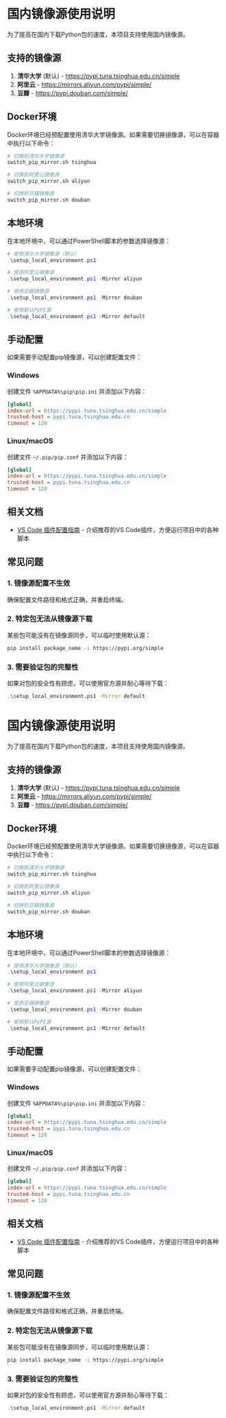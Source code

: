 # 国内镜像源使用说明

为了提高在国内下载Python包的速度，本项目支持使用国内镜像源。

## 支持的镜像源

1. **清华大学** (默认) - https://pypi.tuna.tsinghua.edu.cn/simple
2. **阿里云** - https://mirrors.aliyun.com/pypi/simple/
3. **豆瓣** - https://pypi.douban.com/simple/

## Docker环境

Docker环境已经预配置使用清华大学镜像源。如果需要切换镜像源，可以在容器中执行以下命令：

```bash
# 切换到清华大学镜像源
switch_pip_mirror.sh tsinghua

# 切换到阿里云镜像源
switch_pip_mirror.sh aliyun

# 切换到豆瓣镜像源
switch_pip_mirror.sh douban
```

## 本地环境

在本地环境中，可以通过PowerShell脚本的参数选择镜像源：

```powershell
# 使用清华大学镜像源（默认）
.\setup_local_environment.ps1

# 使用阿里云镜像源
.\setup_local_environment.ps1 -Mirror aliyun

# 使用豆瓣镜像源
.\setup_local_environment.ps1 -Mirror douban

# 使用默认PyPI源
.\setup_local_environment.ps1 -Mirror default
```

## 手动配置

如果需要手动配置pip镜像源，可以创建配置文件：

### Windows

创建文件 `%APPDATA%\pip\pip.ini` 并添加以下内容：

```ini
[global]
index-url = https://pypi.tuna.tsinghua.edu.cn/simple
trusted-host = pypi.tuna.tsinghua.edu.cn
timeout = 120
```

### Linux/macOS

创建文件 `~/.pip/pip.conf` 并添加以下内容：

```ini
[global]
index-url = https://pypi.tuna.tsinghua.edu.cn/simple
trusted-host = pypi.tuna.tsinghua.edu.cn
timeout = 120
```

## 相关文档

- [VS Code 插件配置指南](./vscode_plugins.md) - 介绍推荐的VS Code插件，方便运行项目中的各种脚本

## 常见问题

### 1. 镜像源配置不生效

确保配置文件路径和格式正确，并重启终端。

### 2. 特定包无法从镜像源下载

某些包可能没有在镜像源同步，可以临时使用默认源：

```bash
pip install package_name -i https://pypi.org/simple
```

### 3. 需要验证包的完整性

如果对包的安全性有顾虑，可以使用官方源并耐心等待下载：

```bash
.\setup_local_environment.ps1 -Mirror default
```
# 国内镜像源使用说明

为了提高在国内下载Python包的速度，本项目支持使用国内镜像源。

## 支持的镜像源

1. **清华大学** (默认) - https://pypi.tuna.tsinghua.edu.cn/simple
2. **阿里云** - https://mirrors.aliyun.com/pypi/simple/
3. **豆瓣** - https://pypi.douban.com/simple/

## Docker环境

Docker环境已经预配置使用清华大学镜像源。如果需要切换镜像源，可以在容器中执行以下命令：

```bash
# 切换到清华大学镜像源
switch_pip_mirror.sh tsinghua

# 切换到阿里云镜像源
switch_pip_mirror.sh aliyun

# 切换到豆瓣镜像源
switch_pip_mirror.sh douban
```

## 本地环境

在本地环境中，可以通过PowerShell脚本的参数选择镜像源：

```powershell
# 使用清华大学镜像源（默认）
.\setup_local_environment.ps1

# 使用阿里云镜像源
.\setup_local_environment.ps1 -Mirror aliyun

# 使用豆瓣镜像源
.\setup_local_environment.ps1 -Mirror douban

# 使用默认PyPI源
.\setup_local_environment.ps1 -Mirror default
```

## 手动配置

如果需要手动配置pip镜像源，可以创建配置文件：

### Windows

创建文件 `%APPDATA%\pip\pip.ini` 并添加以下内容：

```ini
[global]
index-url = https://pypi.tuna.tsinghua.edu.cn/simple
trusted-host = pypi.tuna.tsinghua.edu.cn
timeout = 120
```

### Linux/macOS

创建文件 `~/.pip/pip.conf` 并添加以下内容：

```ini
[global]
index-url = https://pypi.tuna.tsinghua.edu.cn/simple
trusted-host = pypi.tuna.tsinghua.edu.cn
timeout = 120
```

## 相关文档

- [VS Code 插件配置指南](./vscode_plugins.md) - 介绍推荐的VS Code插件，方便运行项目中的各种脚本

## 常见问题

### 1. 镜像源配置不生效

确保配置文件路径和格式正确，并重启终端。

### 2. 特定包无法从镜像源下载

某些包可能没有在镜像源同步，可以临时使用默认源：

```bash
pip install package_name -i https://pypi.org/simple
```

### 3. 需要验证包的完整性

如果对包的安全性有顾虑，可以使用官方源并耐心等待下载：

```bash
.\setup_local_environment.ps1 -Mirror default
```